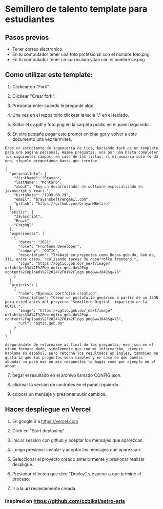 # Semillero de talento template para estudiantes

## Pasos previos

- Tener correo electronico.
- En tu computador tener una foto profesional con el nombre foto.png
- En tu computador tener un curriculum vitae con el nombre cv.png

## Como utilizar este template:

1. Clickear en "Fork".

2. Clickear "Crear fork".

3. Presionar enter cuando le pregunte algo.

4. Una vez en el repositorio clickear la tecla "." en el teclado.

5. Soltar el cv.pdf y foto.png en la carpeta public en el panel izquierdo.

6. En otra pestaña pegar este prompt en chat gpt y volver a este documento una vez termines.

```
Eres un estudiante de ingeniería de tics, haciendo fork de un template para una pagina personal, Hazme preguntas, una por una hasta completar los siguientes campos, en caso de las listas, si el usuario solo te da uno, síguele preguntándo hasta que termine.

{
  "personalInfo": {
    "firstName": "Brayan",
    "lastName": "Montaño",
    "about": "Soy un desarrollador de software especializado en javascript y react.",
    "birthDate": "1999-08-29",
    "email": "brayanmbeltre@gmail.com",
    "github": "https://github.com/brayanMBeltre"
  },
  "skills": [
    "Javascript",
    "React",
    "Graphql"
  ],
  "experiences": [
    {
      "dates": "2021",
      "role": "Frontend Developer",
      "company": "OGTIC",
      "description": "Trabajé en proyectos como Becas.gob.do, Gob.do, 311, entre otros, realizando tareas de desarrollo frontend.",
      "logo": "https://ogtic.gob.do/_next/image?url=https%3A%2F%2Fwp.ogtic.gob.do%2Fwp-content%2Fuploads%2F2024%2F01%2Flogo.png&w=3840&q=75"
    }
  ],
  "projects": [
    {
      "name": "Dynamic portfolio creation",
      "description": "Crear un portafolio genérico a partir de un JSON para estudiantes del proyecto 'Semillero Digital' impartido en la OGTIC.",
      "image": "https://ogtic.gob.do/_next/image?url=https%3A%2F%2Fwp.ogtic.gob.do%2Fwp-content%2Fuploads%2F2024%2F01%2Flogo.png&w=3840&q=75",
      "url": "ogtic.gob.do"
    }
  ]
}

Asegurándote de retornarme al final de las preguntas, ese json en el mismo formato dado, simplemente que con mi información, siempre hablame en español, pero retorna los resultados en ingles, tammbien me gustaria que las preguntas sean simples y en caso de que puedas abundar un poco mas en mis respuestas lo hagas como por ejemplo en el about.
```

7. pegar el resultado en el archivo llamado CONFIG.json.

8. clickear la version de controles en el panel izquierdo.

9. colocar un mensaje y presionar subir cambios.

## Hacer despliegue en Vercel

1. En google ir a https://vercel.com

2. Click en "Start deploying"

3. iniciar session con github y aceptar los mensajes que aparezcan.

4. Luego presionar instalar y aceptar los mensajes que aparezcan.

5. Seleccionar el proyecto creado anteriormente y presionar realizar despligue.

6. Presionar el boton que dice "Deploy" y esperar a que termine el proceso.

7. Ir a la url recientemente creada.

### inspired on https://github.com/ccbikai/astro-aria
